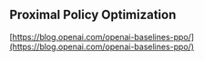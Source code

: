## Proximal Policy Optimization
  
  [https://blog.openai.com/openai-baselines-ppo/](https://blog.openai.com/openai-baselines-ppo/)